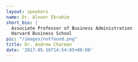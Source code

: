 ```yaml
---
layout: speakers
name: Dr. Alnoor Ebrahim
short_bio: |
  Associate Professor of Business Administration
  Harvard Business School
pic: "/images/notfound.png"
title: Dr. Andrew Charman
date: '2017-05-16T14:54:05+00:00'
---
```


